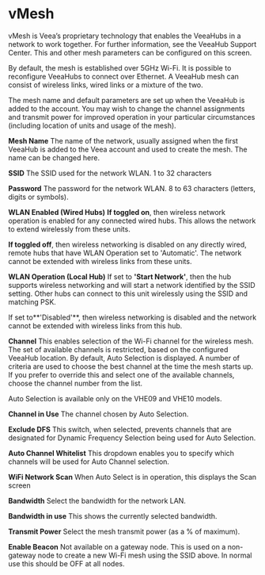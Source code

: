 # vMesh

vMesh is Veea’s proprietary technology that enables the VeeaHubs in a network to work together. For further information, see the VeeaHub Support Center. This and other mesh parameters can be configured on this screen.

By default, the mesh is established over 5GHz Wi-Fi. It is possible to reconfigure VeeaHubs to connect over Ethernet. A VeeaHub mesh can consist of wireless links, wired links or a mixture of the two.

The mesh name and default parameters are set up when the VeeaHub is added to the account. You may wish to change the channel assignments and transmit power for improved operation in your particular circumstances (including location of units and usage of the mesh). 


**Mesh Name**
The name of the network, usually assigned when the first VeeaHub is added to the Veea account and used to create the mesh. The name can be changed here.

**SSID**
The SSID used for the network WLAN. 1 to 32 characters

**Password**
The password for the network WLAN. 8 to 63 characters (letters, digits or symbols).

**WLAN Enabled (Wired Hubs)**
**If toggled on**, then wireless network operation is enabled for any connected wired hubs. This allows the network to extend wirelessly from these units.

**If toggled off**, then wireless networking is disabled on any directly wired, remote hubs that have WLAN Operation set to 'Automatic'. The network cannot be extended with wireless links from these units.

**WLAN Operation (Local Hub)**
If set to **'Start Network'**, then the hub supports wireless networking and will start a network identified by the SSID setting. Other hubs can connect to this unit wirelessly using the SSID and matching PSK.

If set to**'Disabled'**, then wireless networking is disabled and the network cannot be extended with wireless links from this hub.

**Channel**
This enables selection of the Wi-Fi channel for the wireless mesh. The set of available channels is restricted, based on the configured VeeaHub location.
By default, Auto Selection is displayed. A number of criteria are used to choose the best channel at the time the mesh starts up. If you prefer to override this and select one of the available channels, choose the channel number from the list.

Auto Selection is available only on the VHE09 and VHE10 models.

**Channel in Use**
The channel chosen by Auto Selection.

**Exclude DFS**
This switch, when selected, prevents channels that are designated for Dynamic Frequency Selection being used for Auto Selection. 

**Auto Channel Whitelist**
This dropdown enables you to specify which channels will be used for Auto Channel selection.

**WiFi Network Scan**
When Auto Select is in operation, this displays the Scan screen 

**Bandwidth**
Select the bandwidth for the network LAN.

**Bandwidth in use**
This shows the currently selected bandwidth.

**Transmit Power**
Select the mesh transmit power (as a % of maximum).

**Enable Beacon**
Not available on a gateway node. This is used on a non-gateway node to create a new Wi-Fi mesh using the SSID above. In normal use this should be OFF at all nodes.



